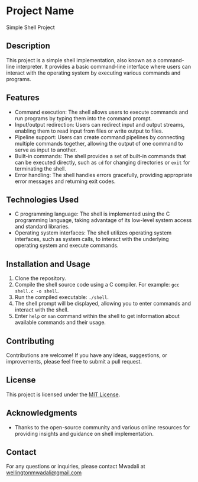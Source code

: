 # Project Name

Simple Shell Project

## Description

This project is a simple shell implementation, also known as a command-line interpreter. It provides a basic command-line interface where users can interact with the operating system by executing various commands and programs.

## Features

- Command execution: The shell allows users to execute commands and run programs by typing them into the command prompt.
- Input/output redirection: Users can redirect input and output streams, enabling them to read input from files or write output to files.
- Pipeline support: Users can create command pipelines by connecting multiple commands together, allowing the output of one command to serve as input to another.
- Built-in commands: The shell provides a set of built-in commands that can be executed directly, such as `cd` for changing directories or `exit` for terminating the shell.
- Error handling: The shell handles errors gracefully, providing appropriate error messages and returning exit codes.

## Technologies Used

- C programming language: The shell is implemented using the C programming language, taking advantage of its low-level system access and standard libraries.
- Operating system interfaces: The shell utilizes operating system interfaces, such as system calls, to interact with the underlying operating system and execute commands.

## Installation and Usage

1. Clone the repository.
2. Compile the shell source code using a C compiler. For example: `gcc shell.c -o shell`.
3. Run the compiled executable: `./shell`.
4. The shell prompt will be displayed, allowing you to enter commands and interact with the shell.
5. Enter `help` or `man` command within the shell to get information about available commands and their usage.

## Contributing

Contributions are welcome! If you have any ideas, suggestions, or improvements, please feel free to submit a pull request.

## License

This project is licensed under the [MIT License](LICENSE).

## Acknowledgments

- Thanks to the open-source community and various online resources for providing insights and guidance on shell implementation.

## Contact

For any questions or inquiries, please contact Mwadali at wellingtonmwadali@gmail.com


